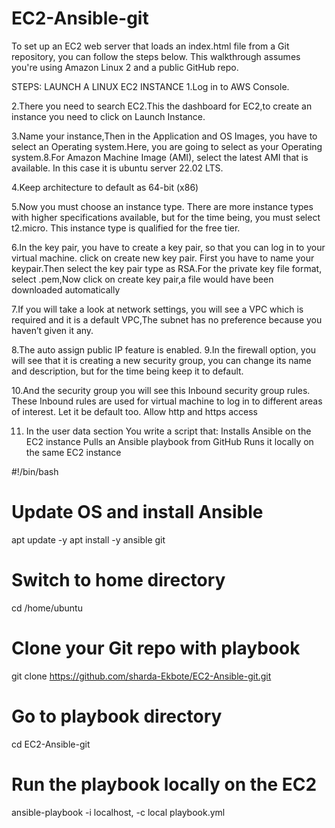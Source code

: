 # EC2-Ansible-git
To set up an EC2 web server that loads an index.html file from a Git repository, you can follow the steps below. This walkthrough assumes you're using Amazon Linux 2 and a public GitHub repo.

STEPS: LAUNCH A LINUX EC2 INSTANCE
1.Log in to AWS Console.

2.There you need to search EC2.This the dashboard for EC2,to create an instance you need to click on Launch Instance.

3.Name your instance,Then in the Application and OS Images, you have to select an Operating system.Here, you are going to select  as your Operating system.8.For Amazon Machine Image (AMI), select the latest AMI that is available. In this case it is ubuntu server 22.02 LTS.

4.Keep architecture to default as 64-bit (x86)

5.Now you must choose an instance type. There are more instance types with higher specifications available, but for the time being, you must select t2.micro. This instance type is qualified for the free tier.

6.In the key pair, you have to create a key pair, so that you can log in to your virtual machine. click on create new key pair. First you have to name your keypair.Then select the key pair type as RSA.For the private key file format, select .pem,Now click on create key pair,a file would have been downloaded automatically

7.If you will take a look at network settings, you will see a VPC which is required and it is a default VPC,The subnet has no preference because you haven’t given it any.

8.The auto assign public IP feature is enabled.
9.In the firewall option, you will see that it is creating a new security group, you can change its name and description, but for the time being keep it to default.

10.And the security group you will see this Inbound security group rules. These Inbound rules are used for virtual machine to log in to different areas of interest. Let it be default too.
   Allow http and https access
   
11. In the user data section You write a script that:
    Installs Ansible on the EC2 instance
    Pulls an Ansible playbook from GitHub
    Runs it locally on the same EC2 instance
    
   #!/bin/bash
# Update OS and install Ansible
apt update -y
apt install -y ansible git

# Switch to home directory
cd /home/ubuntu

# Clone your Git repo with playbook
git clone https://github.com/sharda-Ekbote/EC2-Ansible-git.git

# Go to playbook directory
cd EC2-Ansible-git

# Run the playbook locally on the EC2
ansible-playbook -i localhost, -c local playbook.yml
